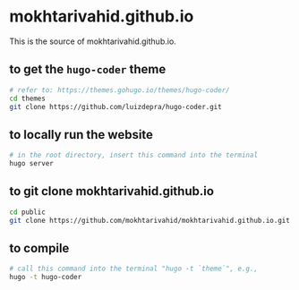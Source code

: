 # mokhtarivahid.github.io

This is the source of mokhtarivahid.github.io.

## to get the `hugo-coder` theme

```bash
# refer to: https://themes.gohugo.io/themes/hugo-coder/
cd themes
git clone https://github.com/luizdepra/hugo-coder.git
```

## to locally run the website

```bash
# in the root directory, insert this command into the terminal
hugo server
```

## to git clone mokhtarivahid.github.io

```bash
cd public
git clone https://github.com/mokhtarivahid/mokhtarivahid.github.io.git
```

## to compile 

```bash
# call this command into the terminal "hugo -t `theme`", e.g.,
hugo -t hugo-coder
```